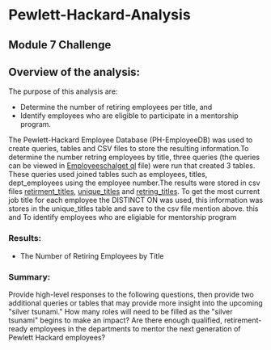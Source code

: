 # Pewlett-Hackard-Analysis
## Module 7 Challenge 

## Overview of the analysis: 
The purpose of this analysis are:
- Determine the number of retiring employees per title, and 
- Identify employees who are eligible to participate in a mentorship program.

The Pewlett-Hackard Employee Database (PH-EmployeeDB) was used to create queries, tables and CSV files to store the resulting information.To determine the number retring employees by title, three queries (the queries can be viewed in [Employeeschalget ql](#) file) were run that created 3 tables. These queries used joined tables such as employees, titles, dept_employees using the employee number.The results were stored in csv files [retirment_titles](#), [unique_titles](#) and [retring_titles](#). To get the most current job title for each employee the DISTINCT ON  was used, this information was stores in the unique_titles table  and save to the csv file mention above. this   and To identify employees who are eligiable for mentorship program  

### Results: 
- The Number of Retiring Employees by Title

### Summary: 
Provide high-level responses to the following questions, then provide two additional queries or tables that may provide more insight into the upcoming "silver tsunami."
How many roles will need to be filled as the "silver tsunami" begins to make an impact?
Are there enough qualified, retirement-ready employees in the departments to mentor the next generation of Pewlett Hackard employees?
